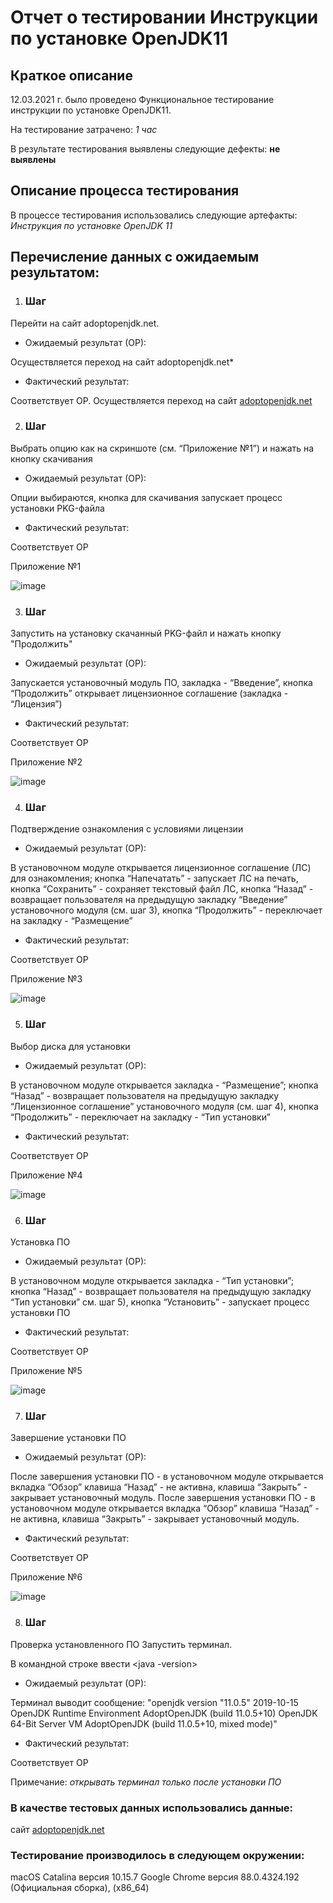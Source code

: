 # Отчет о тестировании Инструкции по установке OpenJDK11 #

## Краткое описание ##

12.03.2021 г. было проведено Функциональное тестирование инструкции по установке OpenJDK11.

На тестирование затрачено: *1 час*

В результате тестирования выявлены следующие дефекты:
**не выявлены**

## Описание процесса тестирования ##

В процессе тестирования использовались следующие артефакты:
*Инструкция по установке OpenJDK 11*

## Перечисление данных с ожидаемым результатом: ##

1. ### Шаг ### 

Перейти на сайт adoptopenjdk.net. 

* Ожидаемый результат (ОР):

Осуществляется переход на сайт adoptopenjdk.net*

* Фактический результат:

Соответствует ОР.
Осуществляется переход на сайт [adoptopenjdk.net](https://adoptopenjdk.net/) 


2. ### Шаг ### 

Выбрать опцию как на скриншоте (см. “Приложение №1”) и нажать на кнопку скачивания

* Ожидаемый результат (ОР):

Опции выбираются, кнопка для скачивания запускает процесс установки PKG-файла

* Фактический результат:

Соответствует ОР

Приложение №1

![image](https://user-images.githubusercontent.com/79845756/112013174-e3bb5080-8b3a-11eb-8fdf-b1f0c0fb9d1f.png)


3. ### Шаг ###

Запустить на установку скачанный PKG-файл и нажать кнопку "Продолжить"

* Ожидаемый результат (ОР):

Запускается установочный модуль ПО, закладка - “Введение”,
кнопка “Продолжить” открывает лицензионное соглашение (закладка - “Лицензия”)

* Фактический результат:

Соответствует ОР


Приложение №2

![image](https://user-images.githubusercontent.com/79845756/112013339-05b4d300-8b3b-11eb-9d88-d352a7a263fa.png)


4. ### Шаг ###

Подтверждение ознакомления с условиями лицензии

* Ожидаемый результат (ОР):

В установочном модуле открывается лицензионное соглашение (ЛС) для ознакомления; 
кнопка “Напечатать” - запускает ЛС на печать, кнопка “Сохранить” - сохраняет текстовый файл ЛС, 
кнопка “Назад” - возвращает пользователя на предыдущую закладку “Введение” установочного модуля (см. шаг 3),
кнопка “Продолжить” - переключает на закладку - “Размещение”

* Фактический результат:

Соответствует ОР


Приложение №3

![image](https://user-images.githubusercontent.com/79845756/112013520-241ace80-8b3b-11eb-835d-fca399a6578c.png)


5. ### Шаг ###

Выбор диска для установки

* Ожидаемый результат (ОР):

В установочном модуле открывается закладка - “Размещение”;
кнопка “Назад” - возвращает пользователя на предыдущую закладку “Лицензионное соглашение” установочного модуля (см. шаг 4),
кнопка “Продолжить” - переключает на закладку - “Тип установки”

* Фактический результат:

Соответствует ОР


Приложение №4

![image](https://user-images.githubusercontent.com/79845756/112013622-3ac12580-8b3b-11eb-9522-8be05cb06029.png)


6. ### Шаг ###

Установка ПО

* Ожидаемый результат (ОР):

В установочном модуле открывается закладка - “Тип установки”;
кнопка “Назад” - возвращает пользователя на предыдущую закладку “Тип установки” см. шаг 5), 
кнопка “Установить” - запускает процесс установки ПО

* Фактический результат:

Соответствует ОР


Приложение №5

![image](https://user-images.githubusercontent.com/79845756/112013721-50364f80-8b3b-11eb-8fe8-00dd3678163e.png)


7. ### Шаг ###

Завершение установки ПО

* Ожидаемый результат (ОР):

После завершения установки ПО - в установочном модуле открывается вкладка “Обзор”
клавиша “Назад” - не активна,
клавиша “Закрыть” - закрывает установочный модуль.
После завершения установки ПО - в установочном модуле открывается вкладка “Обзор”
клавиша “Назад” - не активна,
клавиша “Закрыть” - закрывает установочный модуль.

* Фактический результат:

Соответствует ОР


Приложение №6

![image](https://user-images.githubusercontent.com/79845756/112013814-65ab7980-8b3b-11eb-99b5-bbff54cbf7e5.png)

8. ### Шаг ###

Проверка установленного ПО
Запустить терминал.

В командной строке ввести <java -version>

* Ожидаемый результат (ОР):

Терминал выводит сообщение:
"openjdk version "11.0.5" 2019-10-15
OpenJDK Runtime Environment AdoptOpenJDK (build 11.0.5+10)
OpenJDK 64-Bit Server VM AdoptOpenJDK (build 11.0.5+10, mixed mode)"

* Фактический результат:

Соответствует ОР

Примечание: *открывать терминал только после установки ПО*


### В качестве тестовых данных использовались данные: ###

сайт [adoptopenjdk.net](https://adoptopenjdk.net/) 

### Тестирование производилось в следующем окружении: ###

macOS Catalina версия 10.15.7
Google Chrome версия 88.0.4324.192 (Официальная сборка), (x86_64)

